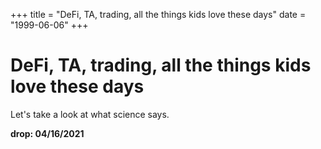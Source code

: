 +++
title = "DeFi, TA, trading, all the things kids love these days"
date = "1999-06-06"
+++



# DeFi, TA, trading, all the things kids love these days

Let's take a look at what science says.

**drop: 04/16/2021**